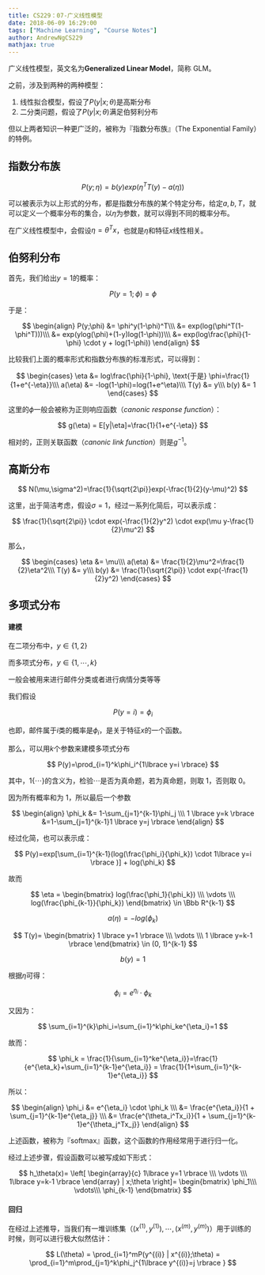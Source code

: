 ```yaml
---
title: CS229：07-广义线性模型
date: 2018-06-09 16:29:00
tags: ["Machine Learning", "Course Notes"]
author: AndrewNgCS229
mathjax: true
---
```


广义线性模型，英文名为**Generalized Linear Model**，简称 GLM。

之前，涉及到两种的两种模型：

1. 线性拟合模型，假设了$P(y|x;\theta)$是高斯分布
2. 二分类问题，假设了$P(y|x;\theta)$满足伯努利分布

但以上两者知识一种更广泛的，被称为『指数分布族』（The Exponential Family）的特例。

## 指数分布族

$$
P(y;\eta)=b(y)exp(\eta^TT(y)-a(\eta))
$$

可以被表示为以上形式的分布，都是指数分布族的某个特定分布，给定$a, b, T$，就可以定义一个概率分布的集合，以$\eta$为参数，就可以得到不同的概率分布。

在广义线性模型中，会假设$\eta=\theta^Tx$，也就是$\eta$和特征$x$线性相关。

## 伯努利分布

首先，我们给出$y=1$的概率：

$$
P(y=1;\phi)=\phi
$$

于是：

$$
\begin{align}
P(y;\phi)
	&= \phi^y(1-\phi)^T\\\
	&= exp(log(\phi^T(1-\phi^T)))\\\
	&= exp(ylog(\phi)+(1-y)log(1-\phi))\\\
	&= exp(log\frac{\phi}{1-\phi} \cdot y + log(1-\phi))
\end{align}
$$

比较我们上面的概率形式和指数分布族的标准形式，可以得到：

$$
\begin{cases}
\eta &= log\frac{\phi}{1-\phi}, \text{于是} \phi=\frac{1}{1+e^{-\eta}}\\\
a(\eta) &= -log(1-\phi)=log(1+e^\eta)\\\
T(y) &= y\\\
b(y) &= 1
\end{cases}
$$

这里的$\phi$一般会被称为正则响应函数（_canonic response function_）：

$$
g(\eta) = E[y|\eta]=\frac{1}{1+e^{-\eta}}
$$

相对的，正则关联函数（_canonic link function_）则是$g^{-1}$。

## 高斯分布

$$
N(\mu,\sigma^2)=\frac{1}{\sqrt{2\pi}}exp(-\frac{1}{2}(y-\mu)^2)
$$

这里，出于简洁考虑，假设$\sigma=1$，经过一系列化简后，可以表示成：

$$
\frac{1}{\sqrt{2\pi}} \cdot exp(-\frac{1}{2}y^2) \cdot exp(\mu y-\frac{1}{2}\mu^2)
$$

那么，

$$
\begin{cases}
\eta &= \mu\\\
a(\eta) &= \frac{1}{2}\mu^2=\frac{1}{2}\eta^2\\\
T(y) &= y\\\
b(y) &= \frac{1}{\sqrt{2\pi}} \cdot exp(-\frac{1}{2}y^2)
\end{cases}
$$

## 多项式分布

#### 建模

在二项分布中，$y\in \lbrace 1, 2 \rbrace$

而多项式分布，$y \in \lbrace 1,\cdots, k \rbrace$

一般会被用来进行邮件分类或者进行病情分类等等

我们假设

$$
P(y=i)=\phi_i
$$

也即，邮件属于$i$类的概率是$\phi_i$，是关于特征$x$的一个函数。

那么，可以用$k$个参数来建模多项式分布

$$
P(y)=\prod_{i=1}^k\phi_i^{1\lbrace y=i \rbrace}
$$

其中，$1 \lbrace \cdots \rbrace$的含义为，检验$\cdots$是否为真命题，若为真命题，则取 1，否则取 0。

因为所有概率和为 1，所以最后一个参数

$$
\begin{align}
\phi_k &= 1-\sum_{j=1}^{k-1}\phi_j \\\
1 \lbrace y=k \rbrace &=1-\sum_{j=1}^{k-1}1 \lbrace y=j \rbrace
\end{align}
$$

经过化简，也可以表示成：

$$
P(y)=exp[\sum_{i=1}^{k-1}(log(\frac{\phi_i}{\phi_k}) \cdot 1\lbrace y=i \rbrace )] + log(\phi_k)
$$

故而

$$
\eta = \begin{bmatrix}
log(\frac{\phi_1}{\phi_k}) \\\
\vdots \\\
log(\frac{\phi_{k-1}}{\phi_k})
\end{bmatrix} \in \Bbb R^{k-1}
$$

$$
a(\eta) = -log(\phi_k)
$$

$$
T(y)= \begin{bmatrix}
1 \lbrace y=1 \rbrace \\\
\vdots \\\
1 \lbrace y=k-1 \rbrace
\end{bmatrix} \in (0, 1)^{k-1}
$$

$$
b(y) = 1
$$

根据$\eta$可得：

$$
\phi_i = e^{\eta_i} \cdot \phi_k
$$

又因为：

$$
\sum_{i=1}^{k}\phi_i=\sum_{i=1}^k\phi_ke^{\eta_i}=1
$$

故而：

$$
\phi_k = \frac{1}{\sum_{i=1}^ke^{\eta_i}}=\frac{1}{e^{\eta_k}+\sum_{i=1}^{k-1}e^{\eta_i}} = \frac{1}{1+\sum_{i=1}^{k-1}e^{\eta_i}}
$$

所以：

$$
\begin{align}
\phi_i &= e^{\eta_i} \cdot \phi_k \\\
&= \frac{e^{\eta_i}}{1 + \sum_{j=1}^{k-1}e^{\eta_j}} \\\
&= \frac{e^{\theta_i^Tx_i}}{1 + \sum_{j=1}^{k-1}e^{\theta_j^Tx_j}}
\end{align}
$$

上述函数，被称为『softmax』函数，这个函数的作用经常用于进行归一化。

经过上述步骤，假设函数可以被写成如下形式：

$$
h_\theta(x)=
\left[
\begin{array}{c}
1\lbrace y=1 \rbrace  \\\
\vdots \\\
1\lbrace y=k-1 \rbrace
\end{array} | x;\theta
\right]=
\begin{bmatrix}
\phi_1\\\
\vdots\\\
\phi_{k-1}
\end{bmatrix}
$$

#### 回归

在经过上述推导，当我们有一堆训练集（$(x^{(1)}, y^{(1)}), \cdots, (x^{(m)}, y^{(m)})$）用于训练的时候，则可以进行极大似然估计：

$$
L(\theta) = \prod_{i=1}^mP(y^{(i)} | x^{(i)};\theta) = \prod_{i=1}^m\prod_{j=1}^k\phi_j^{1\lbrace y^{(i)}=j \rbrace }
$$
